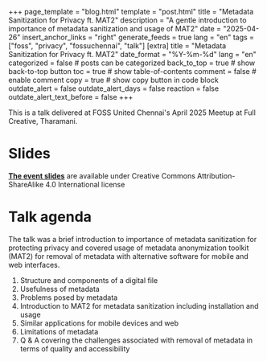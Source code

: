 +++
page_template = "blog.html"
template = "post.html"
title = "Metadata Sanitization for Privacy ft. MAT2"
description = "A gentle introduction to importance of metadata sanitization and usage of MAT2"
date = "2025-04-26"
insert_anchor_links = "right"
generate_feeds = true
lang = "en"
tags = ["foss", "privacy", "fossuchennai", "talk"]
[extra]
title = "Metadata Sanitization for Privacy ft. MAT2"
date_format = "%Y-%m-%d"
lang = "en"
categorized = false # posts can be categorized
back_to_top = true # show back-to-top button
toc = true # show table-of-contents
comment = false # enable comment
copy = true # show copy button in code block
outdate_alert = false
outdate_alert_days = false
reaction = false
outdate_alert_text_before = false
+++

This is a talk delivered at FOSS United Chennai's April 2025 Meetup at Full Creative, Tharamani.

# Slides

[**The event slides**](/files/20250426T103628--metadata-sanitization-for-privacy-ft-mat2__talk_foss_privacy.pdf) are available under Creative Commons Attribution-ShareAlike 4.0 International license


# Talk agenda

The talk was a brief introduction to importance of metadata sanitization for protecting privacy and covered usage of metadata anonymization toolkit (MAT2) for removal of metadata with alternative software for mobile and web interfaces.

1. Structure and components of a digital file
2. Usefulness of metadata
3. Problems posed by metadata
4. Introduction to MAT2 for metadata sanitization including installation and usage
5. Similar applications for mobile devices and web
6. Limitations of metadata
7. Q & A covering the challenges associated with removal of metadata in terms of quality and accessibility 
